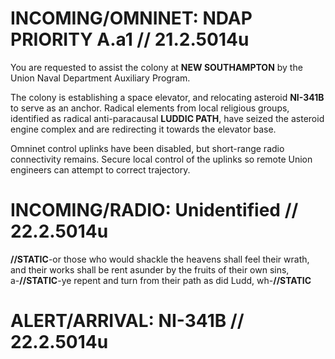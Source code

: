 # INCOMING/OMNINET: NDAP PRIORITY A.a1 // 21.2.5014u
You are requested to assist the colony at **NEW SOUTHAMPTON** by the Union Naval Department Auxiliary Program.

The colony is establishing a space elevator, and relocating asteroid **NI-341B** to serve as an anchor. Radical elements from local religious groups, identified as radical anti-paracausal **LUDDIC PATH**, have seized the asteroid engine complex and are redirecting it towards the elevator base.

Omninet control uplinks have been disabled, but short-range radio connectivity remains. Secure local control of the uplinks so remote Union engineers can attempt to correct trajectory. 

# INCOMING/RADIO: Unidentified // 22.2.5014u
**//STATIC**-or those who would shackle the heavens shall feel their wrath, and their works shall be rent asunder by the fruits of their own sins, a-**//STATIC**-ye repent and turn from their path as did Ludd, wh-**//STATIC**

# ALERT/ARRIVAL: NI-341B // 22.2.5014u
